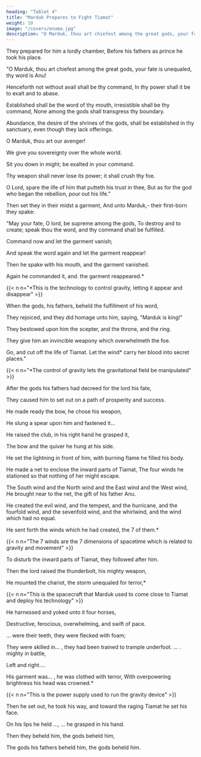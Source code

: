 ```yaml
---
heading: "Tablet 4"
title: "Marduk Prepares to Fight Tiamat"
weight: 10
image: "/covers/enuma.jpg"
description: "O Marduk, thou art chiefest among the great gods, your fate is unequaled, thy word is Anu!"
---
```



They prepared for him a lordly chamber,
Before his fathers as prince he took his place.


<!-- "You are chiefest among the great gods, Your fate is unequaled, thy word is Anu! -->

"O Marduk, thou art chiefest among the great gods, your fate is unequaled, thy word is Anu!

Henceforth not without avail shall be thy command, In thy power shall it be to exalt and to abase.

Established shall be the word of thy mouth, irresistible shall be thy command,
None among the gods shall transgress thy boundary.

Abundance, the desire of the shrines of the gods, shall be established in thy sanctuary, even though they lack offerings.

O Marduk, thou art our avenger!

We give you sovereignty over the whole world.

Sit you down in might; be exalted in your command.

Thy weapon shall never lose its power; it shall crush thy foe.

O Lord, spare the life of him that putteth his trust in thee, But as for the god who began the rebellion, pour out his life."


Then set they in their midst a garment, And unto Marduk,- their first-born they spake:

"May your fate, O lord, be supreme among the gods, To destroy and to create; speak thou the word, and thy command shall be fulfilled.

Command now and let the garment vanish;

And speak the word again and let the garment reappear!

Then he spake with his mouth, and the garment vanished.

Again he commanded it, and. the garment reappeared.*

{{< n n="*This is the technology to control gravity, letting it appear and disappear" >}}


When the gods, his fathers, beheld the fulfillment of his word,

They rejoiced, and they did homage unto him, saying, "Marduk is king!"

They bestowed upon him the scepter, and the throne, and the ring.

They give him an invincible weapony which overwhelmeth the foe.

Go, and cut off the life of Tiamat. Let the wind* carry her blood into secret places."

{{< n n="*The control of gravity lets the gravitational field be manipulated" >}}



After the gods his fathers had decreed for the lord his fate,

They caused him to set out on a path of prosperity and success.

He made ready the bow, he chose his weapon,

He slung a spear upon him and fastened it...

He raised the club, in his right hand he grasped it,

The bow and the quiver he hung at his side.

He set the lightning in front of him, with burning flame he filled his body.

He made a net to enclose the inward parts of Tiamat,
The four winds he stationed so that nothing of her might escape.

The South wind and the North wind and the East wind and the West wind, He brought near to the net, the gift of his father Anu.

He created the evil wind, and the tempest, and the hurricane, and the fourfold wind, and the sevenfold wind, and the whirlwind, and the wind which had no equal.

He sent forth the winds which he had created, the 7 of them.*

{{< n n="The 7 winds are the 7 dimensions of spacetime which is related to gravity and movement" >}}

To disturb the inward parts of Tiamat, they followed after him.

Then the lord raised the thunderbolt, his mighty weapon,

He mounted the chariot, the storm unequaled for terror,*

{{< n n="This is the spacecraft that Marduk used to come close to Tiamat and deploy his technology" >}}

He harnessed and yoked unto it four horses,

Destructive, ferocious, overwhelming, and swift of pace.

... were their teeth, they were flecked with foam;

They were skilled in... , they had been trained to trample underfoot.
... . mighty in battle,

Left and right....

His garment was... , he was clothed with terror, With overpowering brightness his head was crowned.*

{{< n n="This is the power supply used to run the gravity device" >}}

Then he set out, he took his way, and toward the raging Tiamat he set his face.

On his lips he held ...,
... he grasped in his hand.

Then they beheld him, the gods beheld him,

The gods his fathers beheld him, the gods beheld him.

